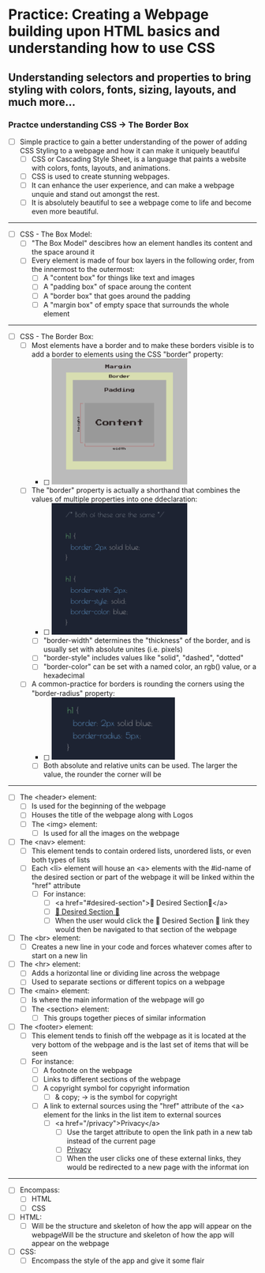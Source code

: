 # Practice: Creating a Webpage building upon HTML basics and understanding how to use CSS

## Understanding selectors and properties to bring styling with colors, fonts, sizing, layouts, and much more...

### Practce understanding CSS -> The Border Box

-   [ ] Simple practice to gain a better understanding of the power of adding CSS Styling to a webpage and how it can make it uniquely beautiful
    -   [ ] CSS or Cascading Style Sheet, is a language that paints a website with colors, fonts, layouts, and animations.
    -   [ ] CSS is used to create stunning webpages.
    -   [ ] It can enhance the user experience, and can make a webpage unquie and stand out amongst the rest.
    -   [ ] It is absolutely beautiful to see a webpage come to life and become even more beautiful.

<hr>

-   [ ] CSS - The Box Model:
    -   [ ] "The Box Model" descibres how an element handles its content and the space around it
    -   [ ] Every element is made of four box layers in the following order, from the innermost to the outermost:
        -   [ ] A "content box" for things like text and images
        -   [ ] A "padding box" of space aroung the content
        -   [ ] A "border box" that goes around the padding
        -   [ ] A "margin box" of empty space that surrounds the whole element

<hr>

-   [ ] CSS - The Border Box:
    -   [ ] Most elements have a border and to make these borders visible is to add a border to elements using the CSS "border" property:
        -   [ ] <img src="img/b-the-border-box.png" alt="The Border Box" width="275">
    -   [ ] The "border" property is actually a shorthand that combines the values of multiple properties into one ddeclaration:
        -   [ ] <img src="img/c-syntax-border-properties.png" alt="" width="275">
        -   [ ] "border-width" determines the "thickness" of the border, and is usually set with absolute unites (i.e. pixels)
        -   [ ] "border-style" includes values like "solid", "dashed", "dotted"
        -   [ ] "border-color" can be set with a named color, an rgb() value, or a hexadecimal
    -   [ ] A common-practice for borders is rounding the corners using the "border-radius" property:
        -   [ ] <img src="img/g-syntax-round-border-corners.png" alt="Syntax to round border corners" width="250">
        -   [ ] Both absolute and relative units can be used. The larger the value, the rounder the corner will be

<hr>

-   [ ] The &lt;header&gt; element:
    -   [ ] Is used for the beginning of the webpage
    -   [ ] Houses the title of the webpage along with Logos
    -   [ ] The &lt;img&gt; element:
        -   [ ] Is used for all the images on the webpage

-   [ ] The &lt;nav&gt; element:
    -   [ ] This element tends to contain ordered lists, unordered lists, or even both types of lists
    -   [ ] Each &lt;li&gt; element will house an &lt;a&gt; elements with the #id-name of the desired section or part of the webpage it will be linked within the "href" attribute
        -   [ ] For instance:
            -   [ ] &lt;a href="#desired-section"&gt;🌸 Desired Section🌸&lt;/a&gt;
            -   [ ] <a href="#desired-section">🌸 Desired Section 🌸</a>
            -   [ ] When the user would click the 🌸 Desired Section 🌸 link they would then be navigated to that section of the webpage

-   [ ] The &lt;br&gt; element:
    -   [ ] Creates a new line in your code and forces whatever comes after to start on a new lin

-   [ ] The &lt;hr&gt; element:
    -   [ ] Adds a horizontal line or dividing line across the webpage
    -   [ ] Used to separate sections or different topics on a webpage

-   [ ] The &lt;main&gt; element:
    -   [ ] Is where the main information of the webpage will go
    -   [ ] The &lt;section&gt; element:
        -   [ ] This groups together pieces of similar information

-   [ ]  The &lt;footer&gt; element:
    -   [ ]  This element tends to finish off the webpage as it is located at the very bottom of the webpage and is the last set of items that will be seen
    -   [ ] For instance:
        -   [ ] A footnote on the webpage
        -   [ ] Links to different sections of the webpage
        -   [ ] A copyright symbol for copyright information
            -   [ ] & copy; -> is the symbol for copyright
        -   [ ] A link to external sources using the "href" attribute of the &lt;a&gt; element for the links in the list item to external sources
            -   [ ] &lt;a href="/privacy"&gt;Privacy&lt;/a&gt;
                -   [ ] Use the target attribute to open the link path in a new tab instead of the current page
                -   [ ] <a href="/privacy" target="_blank">Privacy</a>
                -   [ ] When the user clicks one of these external links, they would be redirected to a new page with the informat ion

<hr>

-   [ ] Encompass:
    -   [ ] HTML
    -   [ ] CSS
-   [ ] HTML:
    -   [ ] Will be the structure and skeleton of how the app will appear on the webpageWill be the structure and skeleton of how the app will appear on the webpage
-   [ ] CSS:
    -   [ ] Encompass the style of the app and give it some flair

